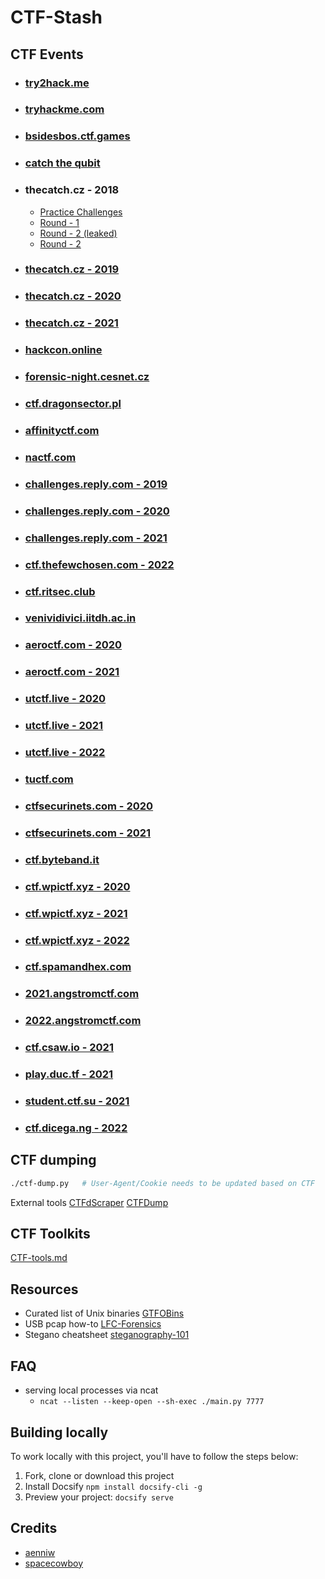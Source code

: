 # CTF-Stash

## CTF Events

- ### [try2hack.me](./try2hack.me/README.md)
- ### [tryhackme.com](./tryhackme.com/README.md)
- ### [bsidesbos.ctf.games](./bsidesbos-2020/README.md)
- ### [catch the qubit](./catch-the-qubit/README.md)
- ### thecatch.cz - 2018
  - [Practice Challenges](./www.thecatch.cz-18/round-0/README.md)
  - [Round - 1](./www.thecatch.cz-18/round-1/README.md)
  - [Round - 2 (leaked)](./www.thecatch.cz-18/round-2-leaked/README.md)
  - [Round - 2](./www.thecatch.cz-18/round-2/README.md)
- ### [thecatch.cz - 2019](./www.thecatch.cz-19/README.md)
- ### [thecatch.cz - 2020](./www.thecatch.cz-20/README.md)
- ### [thecatch.cz - 2021](./www.thecatch.cz-21/README.md)
- ### [hackcon.online](./hackcon.online/README.md)
- ### [forensic-night.cesnet.cz](./forensic-night.cesnet.cz/README.md)
- ### [ctf.dragonsector.pl](./ctf.dragonsector.pl/README.md)
- ### [affinityctf.com](./affinityctf.com/README.md)
- ### [nactf.com](./nactf.com/README.md)
- ### [challenges.reply.com - 2019](./challenges.reply.com-19/README.md)
- ### [challenges.reply.com - 2020](./challenges.reply.com-20/README.md)
- ### [challenges.reply.com - 2021](./challenges.reply.com-21/README.md)
- ### [ctf.thefewchosen.com - 2022](./ctf.thefewchosen.com-2022/README.md)
- ### [ctf.ritsec.club](./ritsec_ctf_2019/README.md)
- ### [venividivici.iitdh.ac.in](./venividivici.iitdh.ac.in/README.md)
- ### [aeroctf.com - 2020](./aero-ctf-2020/README.md)
- ### [aeroctf.com - 2021](./aero-ctf-2021/README.md)
- ### [utctf.live - 2020](./utctf-2020/README.md)
- ### [utctf.live - 2021](./utctf-2021/README.md)
- ### [utctf.live - 2022](./utctf-2022/README.md)
- ### [tuctf.com](./tuctf.com/README.md)
- ### [ctfsecurinets.com - 2020](./ctfsecurinets-com-2020/README.md)
- ### [ctfsecurinets.com - 2021](./ctfsecurinets-com-2021/README.md)
- ### [ctf.byteband.it](./ctf.byteband.it-2020/README.md)
- ### [ctf.wpictf.xyz - 2020](./ctf.wpictf.xyz-2020/README.md)
- ### [ctf.wpictf.xyz - 2021](./ctf.wpictf.xyz-2021/README.md)
- ### [ctf.wpictf.xyz - 2022](./ctf.wpictf.xyz-2022/README.md)
- ### [ctf.spamandhex.com](./ctf.spamandhex.com-2020/README.md)
- ### [2021.angstromctf.com](./2021.angstromctf.com/README.md)
- ### [2022.angstromctf.com](./2022.angstromctf.com/README.md)
- ### [ctf.csaw.io - 2021](./ctf.csaw.io-2021/README.md)
- ### [play.duc.tf - 2021](./play.duc.tf-21/README.md)
- ### [student.ctf.su - 2021](./student.ctf.su-21/README.md)
- ### [ctf.dicega.ng - 2022](./ctf.dicega.ng/README.md)

## CTF dumping

```bash
./ctf-dump.py   # User-Agent/Cookie needs to be updated based on CTF
```

External tools [CTFdScraper](https://github.com/ichinano/CTFdScraper) [CTFDump](https://github.com/realgam3/CTFDump)

## CTF Toolkits

[CTF-tools.md](./CTF-tools.md ":include")

## Resources

- Curated list of Unix binaries [GTFOBins](https://gtfobins.github.io/)
- USB pcap how-to [LFC-Forensics](https://bitvijays.github.io/LFC-Forensics.html)
- Stegano cheatsheet [steganography-101](https://pequalsnp-team.github.io/cheatsheet/steganography-101)

## FAQ

- serving local processes via ncat
  - `ncat --listen --keep-open --sh-exec ./main.py 7777`

## Building locally

To work locally with this project, you'll have to follow the steps below:

1. Fork, clone or download this project
1. Install Docsify `npm install docsify-cli -g`
1. Preview your project: `docsify serve`

## Credits

- [aenniw](https://ctftime.org/user/65413)
- [spacecowboy](https://ctftime.org/user/65412)